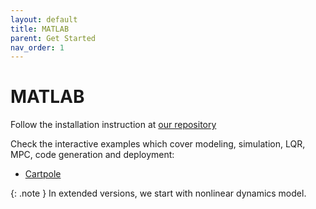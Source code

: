 ```yaml
---
layout: default
title: MATLAB
parent: Get Started
nav_order: 1
---
```



# MATLAB

Follow the installation instruction at [our repository](https://github.com/TinyMPC/tinympc-matlab)

Check the interactive examples which cover modeling, simulation, LQR, MPC, code generation and deployment:

* [Cartpole](https://github.com/TinyMPC/tinympc-matlab/blob/main/examples/interactive_cartpole.mlx)

{: .note }
In extended versions, we start with nonlinear dynamics model.
